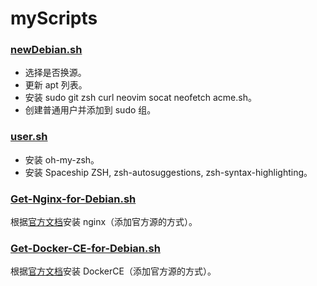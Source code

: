 # myScripts

### [newDebian.sh](./newDebian.sh)  

- 选择是否换源。
- 更新 apt 列表。
- 安装 sudo git zsh curl neovim socat neofetch acme.sh。
- 创建普通用户并添加到 sudo 组。

### [user.sh](./user.sh)

- 安装 oh-my-zsh。
- 安装 Spaceship ZSH, zsh-autosuggestions, zsh-syntax-highlighting。

### [Get-Nginx-for-Debian.sh](./Get-Nginx-for-Debian.sh)

根据[官方文档](http://nginx.org/en/linux_packages.html#Debian)安装 nginx（添加官方源的方式）。

### [Get-Docker-CE-for-Debian.sh](./Get-Docker-CE-for-Debian.sh)

根据[官方文档](https://docs.docker.com/install/linux/docker-ce/debian/)安装 DockerCE（添加官方源的方式）。
